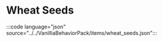 # Wheat Seeds

:::code language="json" source="../../VanilliaBehaviorPack/items/wheat_seeds.json":::
